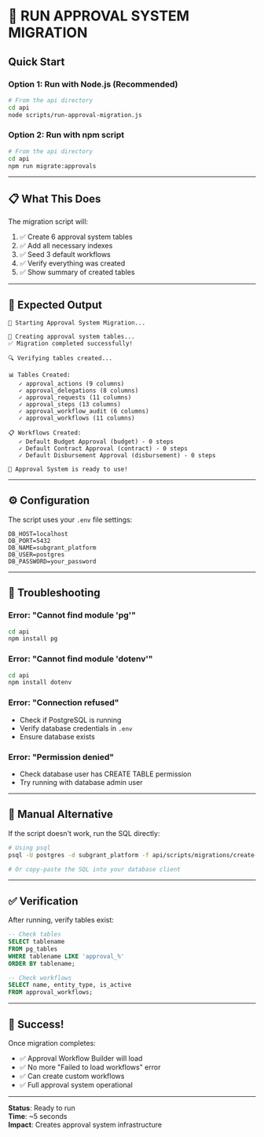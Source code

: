 # 🚀 RUN APPROVAL SYSTEM MIGRATION

## Quick Start

### **Option 1: Run with Node.js (Recommended)**

```bash
# From the api directory
cd api
node scripts/run-approval-migration.js
```

### **Option 2: Run with npm script**

```bash
# From the api directory
cd api
npm run migrate:approvals
```

---

## 📋 What This Does

The migration script will:
1. ✅ Create 6 approval system tables
2. ✅ Add all necessary indexes
3. ✅ Seed 3 default workflows
4. ✅ Verify everything was created
5. ✅ Show summary of created tables

---

## 🎯 Expected Output

```
🚀 Starting Approval System Migration...

📝 Creating approval system tables...
✅ Migration completed successfully!

🔍 Verifying tables created...

📊 Tables Created:
   ✓ approval_actions (9 columns)
   ✓ approval_delegations (8 columns)
   ✓ approval_requests (11 columns)
   ✓ approval_steps (13 columns)
   ✓ approval_workflow_audit (6 columns)
   ✓ approval_workflows (11 columns)

📋 Workflows Created:
   ✓ Default Budget Approval (budget) - 0 steps
   ✓ Default Contract Approval (contract) - 0 steps
   ✓ Default Disbursement Approval (disbursement) - 0 steps

🎉 Approval System is ready to use!
```

---

## ⚙️ Configuration

The script uses your `.env` file settings:

```env
DB_HOST=localhost
DB_PORT=5432
DB_NAME=subgrant_platform
DB_USER=postgres
DB_PASSWORD=your_password
```

---

## 🔧 Troubleshooting

### Error: "Cannot find module 'pg'"
```bash
cd api
npm install pg
```

### Error: "Cannot find module 'dotenv'"
```bash
cd api
npm install dotenv
```

### Error: "Connection refused"
- Check if PostgreSQL is running
- Verify database credentials in `.env`
- Ensure database exists

### Error: "Permission denied"
- Check database user has CREATE TABLE permission
- Try running with database admin user

---

## 📝 Manual Alternative

If the script doesn't work, run the SQL directly:

```bash
# Using psql
psql -U postgres -d subgrant_platform -f api/scripts/migrations/create-approval-tables.sql

# Or copy-paste the SQL into your database client
```

---

## ✅ Verification

After running, verify tables exist:

```sql
-- Check tables
SELECT tablename 
FROM pg_tables 
WHERE tablename LIKE 'approval_%' 
ORDER BY tablename;

-- Check workflows
SELECT name, entity_type, is_active 
FROM approval_workflows;
```

---

## 🎉 Success!

Once migration completes:
- ✅ Approval Workflow Builder will load
- ✅ No more "Failed to load workflows" error
- ✅ Can create custom workflows
- ✅ Full approval system operational

---

**Status**: Ready to run  
**Time**: ~5 seconds  
**Impact**: Creates approval system infrastructure

